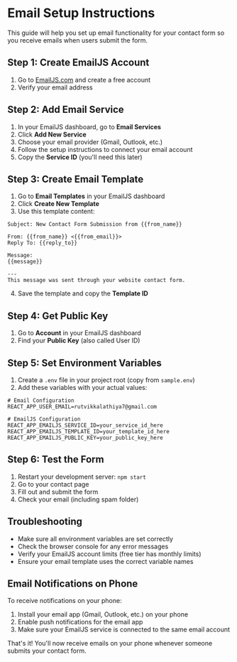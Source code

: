 # Email Setup Instructions

This guide will help you set up email functionality for your contact form so you receive emails when users submit the form.

## Step 1: Create EmailJS Account

1. Go to [EmailJS.com](https://www.emailjs.com/) and create a free account
2. Verify your email address

## Step 2: Add Email Service

1. In your EmailJS dashboard, go to **Email Services**
2. Click **Add New Service**
3. Choose your email provider (Gmail, Outlook, etc.)
4. Follow the setup instructions to connect your email account
5. Copy the **Service ID** (you'll need this later)

## Step 3: Create Email Template

1. Go to **Email Templates** in your EmailJS dashboard
2. Click **Create New Template**
3. Use this template content:

```
Subject: New Contact Form Submission from {{from_name}}

From: {{from_name}} <{{from_email}}>
Reply To: {{reply_to}}

Message:
{{message}}

---
This message was sent through your website contact form.
```

4. Save the template and copy the **Template ID**

## Step 4: Get Public Key

1. Go to **Account** in your EmailJS dashboard
2. Find your **Public Key** (also called User ID)

## Step 5: Set Environment Variables

1. Create a `.env` file in your project root (copy from `sample.env`)
2. Add these variables with your actual values:

```env
# Email Configuration
REACT_APP_USER_EMAIL=rutvikkalathiya7@gmail.com

# EmailJS Configuration
REACT_APP_EMAILJS_SERVICE_ID=your_service_id_here
REACT_APP_EMAILJS_TEMPLATE_ID=your_template_id_here
REACT_APP_EMAILJS_PUBLIC_KEY=your_public_key_here
```

## Step 6: Test the Form

1. Restart your development server: `npm start`
2. Go to your contact page
3. Fill out and submit the form
4. Check your email (including spam folder)

## Troubleshooting

- Make sure all environment variables are set correctly
- Check the browser console for any error messages
- Verify your EmailJS account limits (free tier has monthly limits)
- Ensure your email template uses the correct variable names

## Email Notifications on Phone

To receive notifications on your phone:
1. Install your email app (Gmail, Outlook, etc.) on your phone
2. Enable push notifications for the email app
3. Make sure your EmailJS service is connected to the same email account

That's it! You'll now receive emails on your phone whenever someone submits your contact form. 